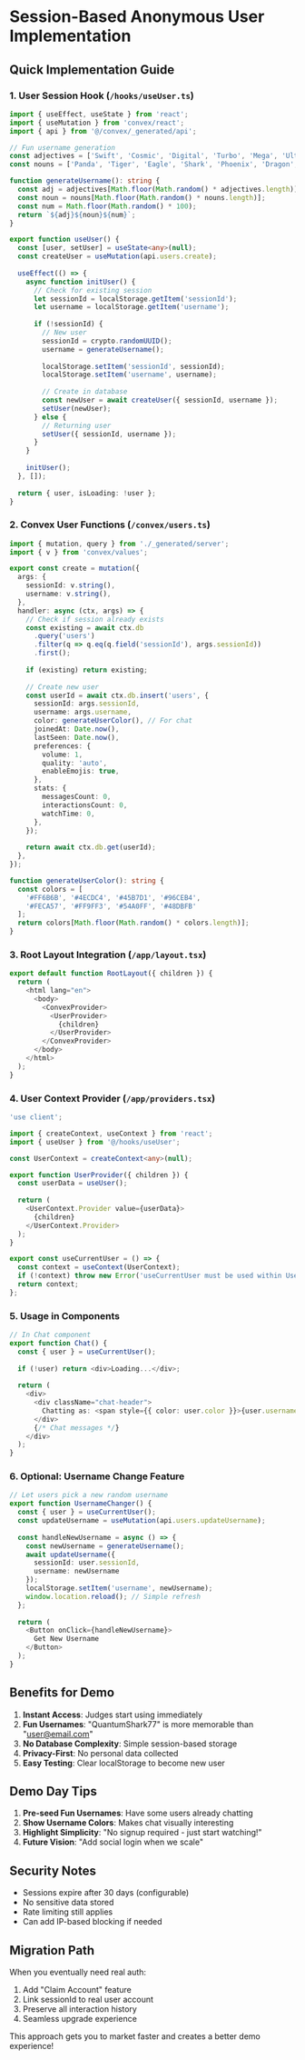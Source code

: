 # Session-Based Anonymous User Implementation

## Quick Implementation Guide

### 1. User Session Hook (`/hooks/useUser.ts`)
```typescript
import { useEffect, useState } from 'react';
import { useMutation } from 'convex/react';
import { api } from '@/convex/_generated/api';

// Fun username generation
const adjectives = ['Swift', 'Cosmic', 'Digital', 'Turbo', 'Mega', 'Ultra', 'Quantum', 'Neon'];
const nouns = ['Panda', 'Tiger', 'Eagle', 'Shark', 'Phoenix', 'Dragon', 'Ninja', 'Wizard'];

function generateUsername(): string {
  const adj = adjectives[Math.floor(Math.random() * adjectives.length)];
  const noun = nouns[Math.floor(Math.random() * nouns.length)];
  const num = Math.floor(Math.random() * 100);
  return `${adj}${noun}${num}`;
}

export function useUser() {
  const [user, setUser] = useState<any>(null);
  const createUser = useMutation(api.users.create);
  
  useEffect(() => {
    async function initUser() {
      // Check for existing session
      let sessionId = localStorage.getItem('sessionId');
      let username = localStorage.getItem('username');
      
      if (!sessionId) {
        // New user
        sessionId = crypto.randomUUID();
        username = generateUsername();
        
        localStorage.setItem('sessionId', sessionId);
        localStorage.setItem('username', username);
        
        // Create in database
        const newUser = await createUser({ sessionId, username });
        setUser(newUser);
      } else {
        // Returning user
        setUser({ sessionId, username });
      }
    }
    
    initUser();
  }, []);
  
  return { user, isLoading: !user };
}
```

### 2. Convex User Functions (`/convex/users.ts`)
```typescript
import { mutation, query } from './_generated/server';
import { v } from 'convex/values';

export const create = mutation({
  args: {
    sessionId: v.string(),
    username: v.string(),
  },
  handler: async (ctx, args) => {
    // Check if session already exists
    const existing = await ctx.db
      .query('users')
      .filter(q => q.eq(q.field('sessionId'), args.sessionId))
      .first();
    
    if (existing) return existing;
    
    // Create new user
    const userId = await ctx.db.insert('users', {
      sessionId: args.sessionId,
      username: args.username,
      color: generateUserColor(), // For chat
      joinedAt: Date.now(),
      lastSeen: Date.now(),
      preferences: {
        volume: 1,
        quality: 'auto',
        enableEmojis: true,
      },
      stats: {
        messagesCount: 0,
        interactionsCount: 0,
        watchTime: 0,
      },
    });
    
    return await ctx.db.get(userId);
  },
});

function generateUserColor(): string {
  const colors = [
    '#FF6B6B', '#4ECDC4', '#45B7D1', '#96CEB4', 
    '#FECA57', '#FF9FF3', '#54A0FF', '#48DBFB'
  ];
  return colors[Math.floor(Math.random() * colors.length)];
}
```

### 3. Root Layout Integration (`/app/layout.tsx`)
```typescript
export default function RootLayout({ children }) {
  return (
    <html lang="en">
      <body>
        <ConvexProvider>
          <UserProvider>
            {children}
          </UserProvider>
        </ConvexProvider>
      </body>
    </html>
  );
}
```

### 4. User Context Provider (`/app/providers.tsx`)
```typescript
'use client';

import { createContext, useContext } from 'react';
import { useUser } from '@/hooks/useUser';

const UserContext = createContext<any>(null);

export function UserProvider({ children }) {
  const userData = useUser();
  
  return (
    <UserContext.Provider value={userData}>
      {children}
    </UserContext.Provider>
  );
}

export const useCurrentUser = () => {
  const context = useContext(UserContext);
  if (!context) throw new Error('useCurrentUser must be used within UserProvider');
  return context;
};
```

### 5. Usage in Components
```typescript
// In Chat component
export function Chat() {
  const { user } = useCurrentUser();
  
  if (!user) return <div>Loading...</div>;
  
  return (
    <div>
      <div className="chat-header">
        Chatting as: <span style={{ color: user.color }}>{user.username}</span>
      </div>
      {/* Chat messages */}
    </div>
  );
}
```

### 6. Optional: Username Change Feature
```typescript
// Let users pick a new random username
export function UsernameChanger() {
  const { user } = useCurrentUser();
  const updateUsername = useMutation(api.users.updateUsername);
  
  const handleNewUsername = async () => {
    const newUsername = generateUsername();
    await updateUsername({ 
      sessionId: user.sessionId, 
      username: newUsername 
    });
    localStorage.setItem('username', newUsername);
    window.location.reload(); // Simple refresh
  };
  
  return (
    <Button onClick={handleNewUsername}>
      Get New Username
    </Button>
  );
}
```

## Benefits for Demo

1. **Instant Access**: Judges start using immediately
2. **Fun Usernames**: "QuantumShark77" is more memorable than "user@email.com"
3. **No Database Complexity**: Simple session-based storage
4. **Privacy-First**: No personal data collected
5. **Easy Testing**: Clear localStorage to become new user

## Demo Day Tips

1. **Pre-seed Fun Usernames**: Have some users already chatting
2. **Show Username Colors**: Makes chat visually interesting
3. **Highlight Simplicity**: "No signup required - just start watching!"
4. **Future Vision**: "Add social login when we scale"

## Security Notes
- Sessions expire after 30 days (configurable)
- No sensitive data stored
- Rate limiting still applies
- Can add IP-based blocking if needed

## Migration Path
When you eventually need real auth:
1. Add "Claim Account" feature
2. Link sessionId to real user account
3. Preserve all interaction history
4. Seamless upgrade experience

This approach gets you to market faster and creates a better demo experience!